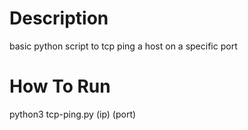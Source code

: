 # Description
basic python script to tcp ping a host on a specific port
# How To Run
python3 tcp-ping.py (ip) (port)
